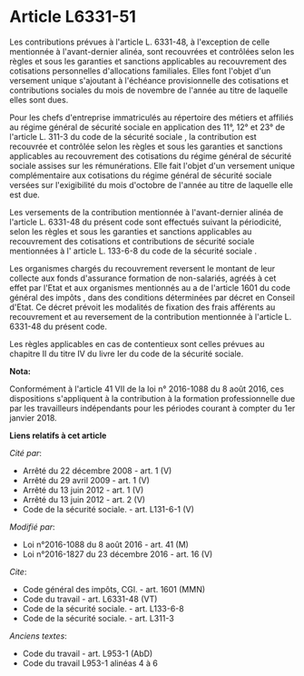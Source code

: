 # Article L6331-51

Les contributions prévues à l'article L. 6331-48, à l'exception de celle mentionnée à l'avant-dernier alinéa, sont recouvrées
et contrôlées selon les règles et sous les garanties et sanctions applicables au recouvrement des cotisations personnelles
d'allocations familiales. Elles font l'objet d'un versement unique s'ajoutant à l'échéance provisionnelle des cotisations et
contributions sociales du mois de novembre de l'année au titre de laquelle elles sont dues.

Pour les chefs d'entreprise immatriculés au répertoire des métiers et affiliés au régime général de sécurité sociale en
application des  11°, 12° et 23° de l'article L. 311-3 du code de la sécurité sociale , la contribution est recouvrée et
contrôlée selon les règles et sous les garanties et sanctions applicables au recouvrement des cotisations du régime général
de sécurité sociale assises sur les rémunérations. Elle fait l'objet d'un versement unique complémentaire aux cotisations du
régime général de sécurité sociale versées sur l'exigibilité du mois d'octobre de l'année au titre de laquelle elle est due.

Les versements de la contribution mentionnée à l'avant-dernier alinéa de l'article L. 6331-48 du présent code sont effectués
suivant la périodicité, selon les règles et sous les garanties et sanctions applicables au recouvrement des cotisations et
contributions de sécurité sociale mentionnées à l' article L. 133-6-8 du code de la sécurité sociale .

Les organismes chargés du recouvrement reversent le montant de leur collecte aux fonds d'assurance formation de non-salariés,
agréés à cet effet par l'Etat et aux organismes mentionnés au  a de l'article 1601 du code général des impôts , dans des
conditions déterminées par décret en Conseil d'Etat. Ce décret prévoit les modalités de fixation des frais afférents au
recouvrement et au reversement de la contribution mentionnée à l'article L. 6331-48 du présent code.

Les règles applicables en cas de contentieux sont celles prévues au chapitre II du titre IV du livre Ier du code de la
sécurité sociale.

**Nota:**

Conformément à l'article 41 VII de la loi n° 2016-1088 du 8 août 2016, ces dispositions s'appliquent à la contribution à la
formation professionnelle due par les travailleurs indépendants pour les périodes courant à compter du 1er janvier 2018.

**Liens relatifs à cet article**

_Cité par_:

  - Arrêté du 22 décembre 2008 - art. 1 (V)
  - Arrêté du 29 avril 2009 - art. 1 (V)
  - Arrêté du 13 juin 2012 - art. 1 (V)
  - Arrêté du 13 juin 2012 - art. 2 (V)
  - Code de la sécurité sociale. - art. L131-6-1 (V)

_Modifié par_:

  - Loi n°2016-1088 du 8 août 2016 - art. 41 (M)
  - Loi n°2016-1827 du 23 décembre 2016 - art. 16 (V)

_Cite_:

  - Code général des impôts, CGI. - art. 1601 (MMN)
  - Code du travail - art. L6331-48 (VT)
  - Code de la sécurité sociale. - art. L133-6-8
  - Code de la sécurité sociale. - art. L311-3

_Anciens textes_:

  - Code du travail - art. L953-1 (AbD)
  - Code du travail L953-1 alinéas 4 à 6
